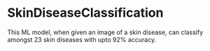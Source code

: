 # SkinDiseaseClassification
This ML model, when given an image of a skin disease, can classify amongst 23 skin diseases with upto 92% accuracy.

